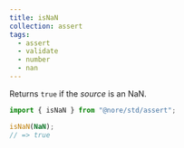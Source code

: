 ```yaml
---
title: isNaN
collection: assert
tags:
  - assert
  - validate
  - number
  - nan
---
```


Returns `true` if the _source_ is an NaN.

```js
import { isNaN } from "@nore/std/assert";

isNaN(NaN);
// => true
```
